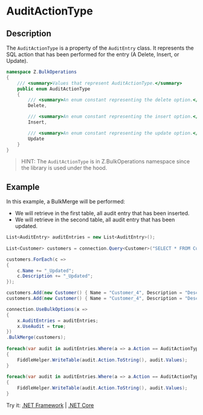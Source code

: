 # AuditActionType

## Description

The `AuditActionType` is a property of the `AuditEntry` class. It represents the SQL action that has been performed for the entry (A Delete, Insert, or Update).

```csharp
namespace Z.BulkOperations
{
    /// <summary>Values that represent AuditActionType.</summary>
    public enum AuditActionType
    {
        /// <summary>An enum constant representing the delete option.</summary>
        Delete,

        /// <summary>An enum constant representing the insert option.</summary>
        Insert,

        /// <summary>An enum constant representing the update option.</summary>
        Update
    }
}
```

> HINT: The `AuditActionType` is in Z.BulkOperations namespace since the library is used under the hood.

## Example
In this example, a BulkMerge will be performed:

- We will retrieve in the first table, all audit entry that has been inserted.
- We will retrieve in the second table, all audit entry that has been updated.

```csharp
List<AuditEntry> auditEntries = new List<AuditEntry>();
        
List<Customer> customers = connection.Query<Customer>("SELECT * FROM Customers").ToList();

customers.ForEach(c => 
{
    c.Name += "_Updated";
    c.Description += "_Updated";
});

customers.Add(new Customer() { Name = "Customer_4", Description = "Description for Customer 4", IsActive = true });
customers.Add(new Customer() { Name = "Customer_4", Description = "Description for Customer 4", IsActive = true });

connection.UseBulkOptions(x =>
{
    x.AuditEntries = auditEntries;
    x.UseAudit = true;
})
.BulkMerge(customers);
        
foreach(var audit in auditEntries.Where(a => a.Action == AuditActionType.Update))
{
    FiddleHelper.WriteTable(audit.Action.ToString(), audit.Values);
}
        
foreach(var audit in auditEntries.Where(a => a.Action == AuditActionType.Insert))
{
    FiddleHelper.WriteTable(audit.Action.ToString(), audit.Values);
}
```

Try it: [.NET Framework](https://dotnetfiddle.net/ASctoz) | [.NET Core](https://dotnetfiddle.net/T1pyjd)
